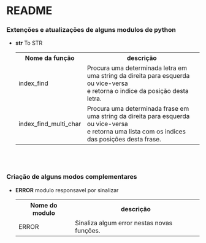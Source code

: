 <h1>README</h1>

<h3>Extenções e atualizações de alguns modulos de python</h3>

<ul><li type="point"><b>str</b> To STR</li>
<table style="width:100%">
	<tr>
		<th>Nome da função</th>
		<th>descrição</th>
	</tr>
	<tr>
		<td>index_find</td>
		<td>Procura uma determinada letra em uma string da direita para esquerda ou vice-versa<br/>e retorna o indice da posição desta letra.</td>
	</tr>
	<tr>
		<td>index_find_multi_char</td>
		<td>Procura uma determinada frase em uma string da direita para esquerda ou vice-versa<br/>e retorna uma lista com os indices das posições desta frase.</td>
	</tr>
</table></ul>
<br/>


<br/>
<h3>Criação de alguns modos complementares</h3>

<ul><li type="point"><b>ERROR</b> modulo responsavel por sinalizar</li>
<table style="width:100%">
	<tr>
		<th>Nome do modulo</th>
		<th>descrição</th>
	</tr>
	<tr>
		<td>ERROR</td>
		<td>Sinaliza algum error nestas novas funções.</td>
	</tr>
</table></ul>
